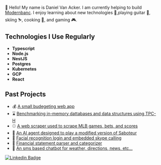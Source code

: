 👋 Hello! My name is Daniel Van Acker. I am currently helping to build [Modernbanc](https://modernbanc.com). I enjoy learning about new technologies 💾,playing guitar 🎸, skiing ⛷, cooking 🍗, and gaming 🎮.

## Technologies I Use Regularly
- **Typescript**
- **Node.js**
- **NestJS**
- **Postgres**
- **Kubernetes**
- **GCP**
- **React**

## Past Projects
- 💰 [A small budegeting web app](https://github.com/danielvanacker/BudgetApp)
- ⌛️ [Benchmarking in-memory dattabases and data structures using TPC-H](https://github.com/danielvanacker/TpchBenchmarking)
- ⚾️ [A web scraper used to scrape MLB games, bets, and scores](https://github.com/danielvanacker/mock-bet)
- 🎲 [An AI agent designed to play a modified version of Saboteur](https://github.com/danielvanacker/SaboteurComp424)
- 🙂 [Facial recognition login and embedded skype calling](https://github.com/danielvanacker/McHacks2019)
- 📄 [Financial statement parser and categorizer](https://github.com/danielvanacker/Blochacks2018)
- 🤖 [An sms based chatbot for weather, directions, news, etc...](https://github.com/blueNoteb5/mchacks-mr-worldwide)

[![Linkedin Badge](https://img.shields.io/badge/Linkedin-Daniel-blue?style=flat-square&logo=Linkedin&logoColor=white&link=https://www.linkedin.com/in/danvanacker/)](https://www.linkedin.com/in/danvanacker/)
